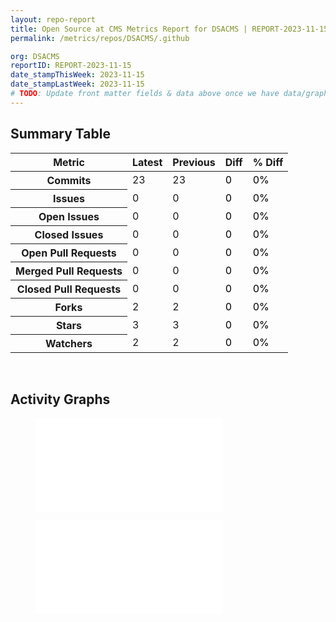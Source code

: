 ```yaml
---
layout: repo-report
title: Open Source at CMS Metrics Report for DSACMS | REPORT-2023-11-15
permalink: /metrics/repos/DSACMS/.github

org: DSACMS
reportID: REPORT-2023-11-15
date_stampThisWeek: 2023-11-15
date_stampLastWeek: 2023-11-15
# TODO: Update front matter fields & data above once we have data/graphs for reports.
---
```

<div class="summary-table">
  <table class="usa-table usa-table--borderless">
    <h2> Summary Table </h2>
    <thead>
      <tr>
        <th scope="col">Metric</th>
        <th scope="col">Latest</th>
        <th scope="col">Previous</th>
        <th scope="col">Diff</th>
        <th scope="col">% Diff</th>
      </tr>
    </thead>
    <tbody>
      <tr>
        <th scope="row">Commits</th>
        <td>23</td>
        <td>23</td>
        <td style="color: #000000" >0</td>
        <td style="color: #000000" >0%</td>
      </tr>
      <tr>
        <th scope="row">Issues</th>
        <td>0</td>
        <td>0</td>
        <td style="color: #000000" >0</td>
        <td style="color: #000000" >0%</td>
      </tr>
      <tr>
        <th scope="row">Open Issues</th>
        <td>0</td>
        <td>0</td>
        <td style="color: #000000" >0</td>
        <td style="color: #000000" >0%</td>
      </tr>
      <tr>
        <th scope="row">Closed Issues</th>
        <td>0</td>
        <td>0</td>
        <td style="color: #000000" >0</td>
        <td style="color: #000000" >0%</td>
      </tr>
      <tr>
        <th scope="row">Open Pull Requests</th>
        <td>0</td>
        <td>0</td>
        <td style="color: #000000" >0</td>
        <td style="color: #000000" >0%</td>
      </tr>
      <tr>
        <th scope="row">Merged Pull Requests</th>
        <td>0</td>
        <td>0</td>
        <td style="color: #000000" >0</td>
        <td style="color: #000000" >0%</td>
      </tr>
      <tr>
        <th scope="row">Closed Pull Requests</th>
        <td>0</td>
        <td>0</td>
        <td style="color: #000000" >0</td>
        <td style="color: #000000" >0%</td>
      </tr>
      <tr>
        <th scope="row">Forks</th>
        <td>2</td>
        <td>2</td>
        <td style="color: #000000" >0</td>
        <td style="color: #000000" >0%</td>
      </tr>
      <tr>
        <th scope="row">Stars</th>
        <td>3</td>
        <td>3</td>
        <td style="color: #000000" >0</td>
        <td style="color: #000000" >0%</td>
      </tr>
      <tr>
        <th scope="row">Watchers</th>
        <td>2</td>
        <td>2</td>
        <td style="color: #000000" >0</td>
        <td style="color: #000000" >0%</td>
      </tr>
    </tbody>
  </table>
</div>
<div class="graph-container">
  <br>
  <h2>Activity Graphs</h2>
  <div class="row">
    <!--- Issues/PRs Status Breakdown Graph -->
    <figure>
      <embed type="image/svg+xml" src="_graphs/DSACMS/.github/issue_guage_.github_data.svg" />
    </figure>
    <!--- Contributor Activity Line Graph -->
    <figure>
      <embed type="image/svg+xml" src="_graphs/DSACMS/.github/commit_sparklines_.github_data.svg" />
    </figure>
  </div>
</div>